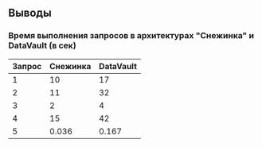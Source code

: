 ## Выводы ##

### Время выполнения запросов в архитектурах "Снежинка" и DataVault (в сек) ###   
|Запрос|Снежинка|DataVault|
|------|--------|---------|
|  1   |10      |17       |
|  2   |11      |32       |
|  3   |2       |4        |
|  4   |15      |42       |
|  5   |0.036   |0.167    |


